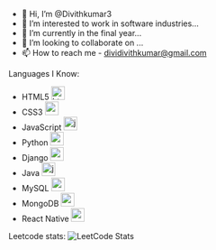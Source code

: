 - 👋 Hi, I’m @Divithkumar3
- 👀 I’m interested to work in software industries...
- 🌱 I’m currently in the final year...
- 💞️ I’m looking to collaborate on ...
- 📫 How to reach me - dividivithkumar@gmail.com

Languages I Know:
- HTML5 <img width="24" height="24" src="https://img.icons8.com/color/48/html-5--v1.png" alt="html-5--v1"/>
- CSS3 <img width="24" height="24" src="https://img.icons8.com/color/48/css3.png" alt="css3"/>
- JavaScript <img width="24" height="24" src="https://img.icons8.com/color/48/javascript--v1.png" alt="javascript--v1"/>
- Python <img width="24" height="24" src="https://img.icons8.com/color/48/python--v1.png" alt="python--v1"/>
- Django <img width="24" height="24" src="https://img.icons8.com/external-tal-revivo-filled-tal-revivo/24/external-django-a-high-level-python-web-framework-that-encourages-rapid-development-logo-filled-tal-revivo.png" alt="external-django-a-high-level-python-web-framework-that-encourages-rapid-development-logo-filled-tal-revivo"/>
- Java <img width="24" height="24" src="https://img.icons8.com/color/48/java-coffee-cup-logo--v1.png" alt="java-coffee-cup-logo--v1"/>
- MySQL <img width="24" height="24" src="https://img.icons8.com/external-those-icons-flat-those-icons/24/external-MySQL-programming-and-development-those-icons-flat-those-icons.png" alt="external-MySQL-programming-and-development-those-icons-flat-those-icons"/>
- MongoDB <img width="24" height="24" src="https://img.icons8.com/external-tal-revivo-shadow-tal-revivo/24/external-mongodb-a-cross-platform-document-oriented-database-program-logo-shadow-tal-revivo.png" alt="external-mongodb-a-cross-platform-document-oriented-database-program-logo-shadow-tal-revivo"/>
- React Native <img width="24" height="24" src="https://img.icons8.com/color/48/react-native.png" alt="external-react-native-soleicons-fill-vol-1-others-amoghdesign"/>

Leetcode stats:
![LeetCode Stats](https://leetcard.jacoblin.cool/Divithkumar11_?theme=dark&font=STIX%20Two%20Text&ext=contest)
<!---
Divithkumar3/Divithkumar3 is a ✨ special ✨ repository because its `README.md` (this file) appears on your GitHub profile.
You can click the Preview link to take a look at your changes.
--->
